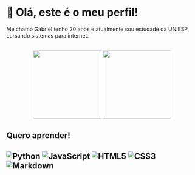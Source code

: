 <h1>👋 Olá, este é o meu perfil!</h1>
<p>Me chamo Gabriel tenho 20 anos e atualmente sou estudade da UNIESP, cursando sistemas para internet.</p>
<br>
<div align="center">
  <img height="180em" src="https://github-readme-stats.vercel.app/api?username=GabrielCvml&show_icons=true&theme=graywhitel&include_all_commits=true&count_private=true"/>
  <img height="180em" src="https://github-readme-stats.vercel.app/api/top-langs/?username=GabrielCvml&layout=compact&langs_count=7&theme=graywhite"/>
</div>
<h2>Quero aprender!<h2>

![Python](https://img.shields.io/badge/python-3670A0?style=for-the-badge&logo=python&logoColor=ffdd54) 
![JavaScript](https://img.shields.io/badge/JavaScript-F7DF1E?style=for-the-badge&logo=javascript&logoColor=black)
![HTML5](https://img.shields.io/badge/HTML5-E34F26?style=for-the-badge&logo=html5&logoColor=white)
![CSS3](https://img.shields.io/badge/CSS3-1572B6?style=for-the-badge&logo=css3&logoColor=white)
![Markdown](https://img.shields.io/badge/Markdown-000?style=for-the-badge&logo=markdown)
